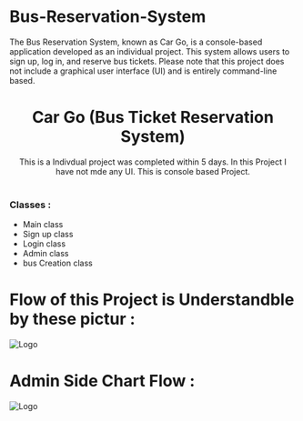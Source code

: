 # Bus-Reservation-System
<!--<H2>JA111 Construct Week Project </H2>-->
The Bus Reservation System, known as Car Go, is a console-based application developed as an individual project. This system allows users to sign up, log in, and reserve bus tickets. Please note that this project does not include a graphical user interface (UI) and is entirely command-line based.
<div align="center">
  
<h1 align="center">Car Go  (Bus Ticket Reservation System)</h1>  

 This is a Indivdual project was completed within 5 days. In this Project I have not mde any UI. This is console based Project.
    <br />
    <br />
                            
  </p>
  </div>
  <h3>Classes :</h3>
  <ul>
<li> Main class </li>
 <li>Sign up class </li>
<li>Login class</li>
<li>Admin class </li>
<li>bus Creation class </li></ul>

 <h1>Flow of this Project is Understandble by these pictur :</h1>

 <img src="https://user-images.githubusercontent.com/115461383/229339501-f2e9a836-f504-437c-82f5-b56db99b0f13.png" alt="Logo" >
<h1>Admin Side Chart Flow :</h1>
 <img src="https://user-images.githubusercontent.com/115461383/229339506-1fc38846-0fc1-4fa7-acb4-a4b047f4ba39.png" alt="Logo" >


